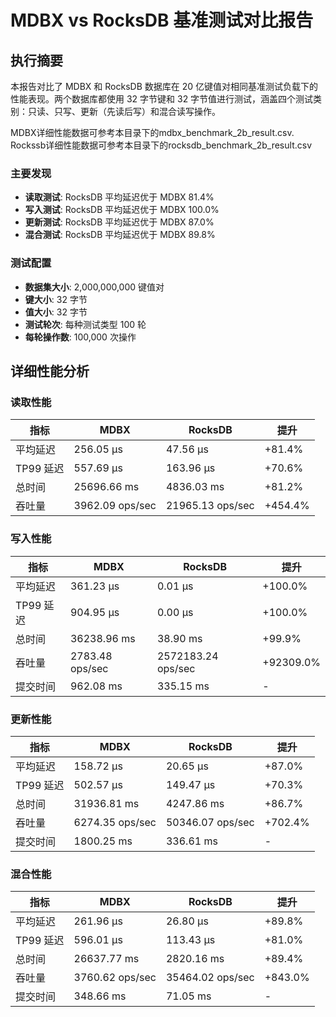 # MDBX vs RocksDB 基准测试对比报告

## 执行摘要

本报告对比了 MDBX 和 RocksDB 数据库在 20 亿键值对相同基准测试负载下的性能表现。两个数据库都使用 32 字节键和 32 字节值进行测试，涵盖四个测试类别：只读、只写、更新（先读后写）和混合读写操作。

MDBX详细性能数据可参考本目录下的mdbx_benchmark_2b_result.csv.
Rockssb详细性能数据可参考本目录下的rocksdb_benchmark_2b_result.csv

### 主要发现

- **读取测试**: RocksDB 平均延迟优于 MDBX 81.4%
- **写入测试**: RocksDB 平均延迟优于 MDBX 100.0%
- **更新测试**: RocksDB 平均延迟优于 MDBX 87.0%
- **混合测试**: RocksDB 平均延迟优于 MDBX 89.8%

### 测试配置
- **数据集大小**: 2,000,000,000 键值对
- **键大小**: 32 字节
- **值大小**: 32 字节  
- **测试轮次**: 每种测试类型 100 轮
- **每轮操作数**: 100,000 次操作

## 详细性能分析

### 读取性能

| 指标 | MDBX | RocksDB | 提升 |
|------|------|---------|------|
| 平均延迟 | 256.05 μs | 47.56 μs | +81.4% |
| TP99 延迟 | 557.69 μs | 163.96 μs | +70.6% |
| 总时间 | 25696.66 ms | 4836.03 ms | +81.2% |
| 吞吐量 | 3962.09 ops/sec | 21965.13 ops/sec | +454.4% |

### 写入性能

| 指标 | MDBX | RocksDB | 提升 |
|------|------|---------|------|
| 平均延迟 | 361.23 μs | 0.01 μs | +100.0% |
| TP99 延迟 | 904.95 μs | 0.00 μs | +100.0% |
| 总时间 | 36238.96 ms | 38.90 ms | +99.9% |
| 吞吐量 | 2783.48 ops/sec | 2572183.24 ops/sec | +92309.0% |
| 提交时间 | 962.08 ms | 335.15 ms | - |

### 更新性能

| 指标 | MDBX | RocksDB | 提升 |
|------|------|---------|------|
| 平均延迟 | 158.72 μs | 20.65 μs | +87.0% |
| TP99 延迟 | 502.57 μs | 149.47 μs | +70.3% |
| 总时间 | 31936.81 ms | 4247.86 ms | +86.7% |
| 吞吐量 | 6274.35 ops/sec | 50346.07 ops/sec | +702.4% |
| 提交时间 | 1800.25 ms | 336.61 ms | - |

### 混合性能

| 指标 | MDBX | RocksDB | 提升 |
|------|------|---------|------|
| 平均延迟 | 261.96 μs | 26.80 μs | +89.8% |
| TP99 延迟 | 596.01 μs | 113.43 μs | +81.0% |
| 总时间 | 26637.77 ms | 2820.16 ms | +89.4% |
| 吞吐量 | 3760.62 ops/sec | 35464.02 ops/sec | +843.0% |
| 提交时间 | 348.66 ms | 71.05 ms | - |
